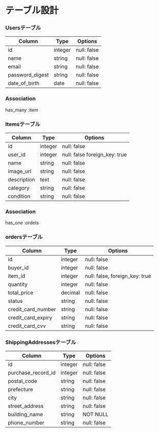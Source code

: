# テーブル設計

### Usersテーブル
| Column          | Type       | Options                        |
| --------------- | ---------- | ------------------------------ |
| id              | integer    |null: false  |
| name            | string     |null: false  |
| email           | string     |null: false  |
| password_digest | string     |null: false  |
| date_of_birth   | date       |null: false  |
### Association
has_many :item

### Itemsテーブル
| Column        | Type       | Options                        |
| ------------- | ---------- | ------------------------------ |
| id            | integer    |null: false                     |
| user_id       | integer    |null: false  foreign_key: true  |
| name          | string     |null: false                     |
| image_url     | string     |null: false                     |
| description   | text       |null: false                     |
| category      | string     | null: false                    |
| condition     | string     |null: false                     |
### Association
has_one :ordets

### ordersテーブル
| Column              | Type       | Options                        |
| ------------------- | ---------- | ------------------------------ |
| id                  | integer    |null: false  |
| buyer_id            | integer    |null: false  |
| item_id             | integer    |null: false, foreign_key: true  |
| quantity            | integer    |null: false  |
| total_price         | decimal    |null: false  |
| status              | string     |null: false  |
| credit_card_number  | string     |null: false  |
| credit_card_expiry  | string     |null: false  |
| credit_card_cvv     | string     |null: false  |

### ShippingAddressesテーブル
| Column             | Type       | Options                        |
| ------------------ | ---------- | ------------------------------ |
| id                 | integer    |null: false   |
| purchase_record_id | integer    |null: false   |
| postal_code        | string     |null: false   |
| prefecture         | string     |null: false   |
| city               | string     |null: false   |
| street_address     | string     |null: false   | 
| building_name      | string     |NOT NULL      |
| phone_number       | string     |null: false   |
